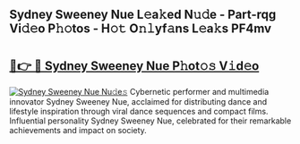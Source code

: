 ## Sydney Sweeney Nue L𝚎a𝚔ed N𝚞𝚍e - Part-rqg Vi𝚍𝚎o P𝚑𝚘tos - H𝚘𝚝 O𝚗𝚕yf𝚊ns L𝚎a𝚔s PF4mv

# <h2><a href="http://kf800vb.oniu.top/?m=Sydney+Sweeney+Nue">🔗👉 🔴 Sydney Sweeney Nue P𝚑ot𝚘𝚜 V𝚒d𝚎o</a></h2>

[![Sydney Sweeney Nue Nu𝚍e𝚜](https://i.imgur.com/0qMVB7G.gif)](http://kf800vb.oniu.top/?m=Sydney+Sweeney+Nue)
Cybernetic performer and multimedia innovator Sydney Sweeney Nue, acclaimed for distributing dance and lifestyle inspiration through viral dance sequences and compact films. Influential personality Sydney Sweeney Nue, celebrated for their remarkable achievements and impact on society.  
